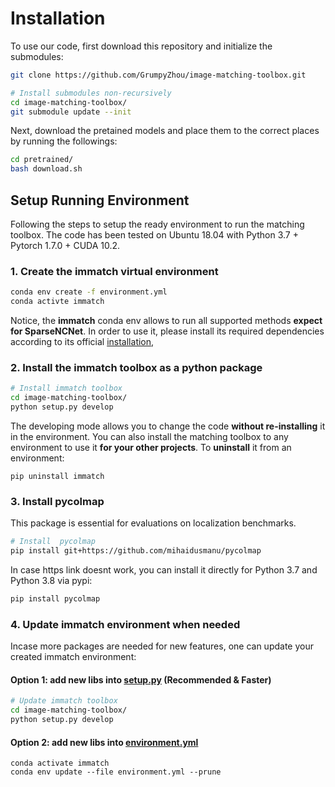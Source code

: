 #  Installation

To use our code, first download this repository and initialize the submodules:
```bash
git clone https://github.com/GrumpyZhou/image-matching-toolbox.git

# Install submodules non-recursively
cd image-matching-toolbox/
git submodule update --init
```

Next, download the pretained models and place them to the correct places by running the followings:
```bash
cd pretrained/
bash download.sh
```

## Setup Running Environment
Following the steps to setup the ready environment to run the matching toolbox. The code has been tested on Ubuntu 18.04 with Python 3.7 + Pytorch 1.7.0  + CUDA 10.2.  
### 1. Create the immatch virtual environment
```bash
conda env create -f environment.yml
conda activte immatch
```
Notice, the **immatch** conda env allows to run all supported methods **expect for SparseNCNet**. In order to use it, please install its required dependencies according to its official [installation](https://github.com/ignacio-rocco/sparse-ncnet/blob/master/INSTALL.md),

### 2. Install the immatch toolbox as a python package
```bash
# Install immatch toolbox
cd image-matching-toolbox/
python setup.py develop
```
The developing mode allows you to change the code **without re-installing** it in the environment.  You can also install the matching toolbox to any environment to use it **for your other projects**. 
To **uninstall** it from an environment:
```
pip uninstall immatch
```

### 3.  Install pycolmap 
This package is essential for evaluations on localization benchmarks.
```bash
# Install  pycolmap 
pip install git+https://github.com/mihaidusmanu/pycolmap
```
In case https link doesnt work, you can install it directly for Python 3.7 and Python 3.8 via pypi:
```bash
pip install pycolmap
```

### 4. Update immatch environment when needed
Incase more packages are needed for new features, one can update your created immatch environment:
#### Option 1: add new libs into [setup.py](../setup.py) (Recommended & Faster)
```bash
# Update immatch toolbox
cd image-matching-toolbox/
python setup.py develop
```

#### Option 2: add new libs into [environment.yml](../environment.yml)
```
conda activate immatch
conda env update --file environment.yml --prune
```
